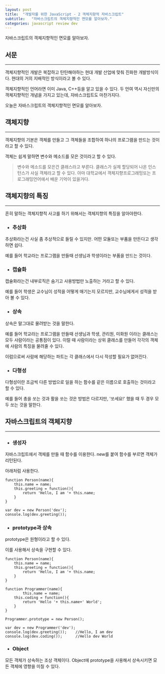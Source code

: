 ```yaml
---
layout: post
title:  "개발자를 위한 JavaScript - 2 객체지향적 자바스크립트"
subtitle:   "자바스크립트의 객체지향적인 면모를 알아보자."
categories: javascript review dev
---
```


자바스크립트의 객체지향적인 면모를 알아보자.

## 서문
---

객체지향적인 개발은 복잡하고 탄탄해야하는 현대 개발 산업에 맞춰 진화한 개발방식이다. 현대의 거의 지배적인 방식이라고 볼 수 있다.

객체지향적인 언어라면 이미 Java, C++등을 알고 있을 수 있다. 두 언여 역시 자신만의 객체지향적인 개념을 가지고 있는데, 자바스크립트도 마찬가지다.

오늘은 자바스크립트의 객체지향적인 면모를 알아보자.

## 객체지향
---

객체지향의 기본은 객체를 만들고 그 객체들을 조합하여 하나의 프로그램을 만드는 것이라고 할 수 있다.

객체는 쉽게 말하면 변수와 메소드를 모은 것이라고 할 수 있다. 

> 변수와 메소드를 모은건 클래스라고 부른다. 클래스가 실제 할당되어 나온 인스턴스가 사실 객체라고 할 수 있다. 
> 아마 대학교에서 객체지향프로그래밍또는 프로그래밍언어에서 배운 기억이 있을거다.

## 객체지향의 특징
---
흔히 말하는 객체지향적 사고를 하기 위해서는 객체지향의 특징을 알아야한다.

- ### 추상화

추상화라는건 사실 좀 추상적으로 들릴 수 있지만. 어떤 모듈또는 부품을 만든다고 생각하면 쉽다.

예를 들어 학교라는 프로그램을 만들때 선생님과 학생이라는 부품을 만드는 것이다.

- ### 캡슐화

캡슐화라는건 내부로직은 숨기고 사용방법만 노출하는 거라고 할 수 있다. 

예를 들어 학생은 교수님이 성적을 어떻게 매기는지 모르지만, 교수님에게서 성적을 받아 볼 수 있다.

- ### 상속

상속은 말그대로 물려받는 것을 말한다.

예를 들어 학교라는 프로그램을 만들때 선생님과 학생, 관리원, 미화원 이라는 클래스는 모두 사람이라는 공통점이 있다. 이럴 때 사람이라는 상위 클래스를 만들어 각각의 객체에 사람의 특징을 물려줄 수 있다.

이럼으로써 사람에 해당하는 파트는 각 클래스에서 다시 작성할 필요가 없어진다.

- ### 다형성

다형성이란 조금씩 다른 방법으로 일을 하는 함수를 같은 이름으로 호출하는 것이라고 할 수 있다.

예를 들어 총을 쏘는 것과 활을 쏘는 것은 방법은 다르지만, '쏘세요!' 했을 때 두 경우 모두 쏘는 것을 말한다.

## 자바스크립트의 객체지향
---

- ### 생성자

자바스크립트에서 객체를 만들 때 함수를 이용한다. new를 붙여 함수를 부르면 객체가 리턴된다.

아래처럼 사용한다.

```
function Person(name){
    this.name = name;
    this.greeting = function(){
        return 'Hello, I am '+ this.name;
    }
}

var dev = new Person('dev');
console.log(dev.greeting());
```

- ### prototype과 상속

prototype은 원형이라고 할 수 있다.

이를 사용해서 상속을 구현할 수 있다.

```
function Person(name){
    this.name = name;
    this.greeting = function(){
        return 'Hello, I am '+ this.name;
    }
}

function Programmer(name){
		this.name = name;
    this.coding = function(){
    	return 'Hello '+ this.name+' World';
    }
}

Programmer.prototype = new Person();

var dev = new Programmer('dev');
console.log(dev.greeting());    //Hello, I am dev
console.log(dev.coding());      //Hello dev World
```

- ### Object

모든 객체가 상속하는 조상 객체이다. Object에 prototype을 사용해서 상속시키면 모든 객체에 영향을 미칠 수 있다.
